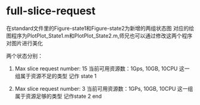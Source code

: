 # full-slice-request
 在standard文件里的Figure-state1和Figure-state2为新增的两组状态图
 对应的绘图程序为PlotPlot_State1.m和PlotPlot_State2.m,师兄也可以通过修改这两个程序对图片进行美化


两个状态分别：
1. Max slice request number: 15
  当前可用资源数：1Gps, 10GB, 10CPU
  这一组属于资源不足的类型
记作 state 1

2. Max slice request number: 3
  当前可用资源数：1GPs, 10GB, 10CPU
这一组属于资源足够的类型
记作state 2
end
